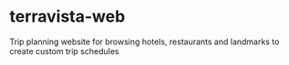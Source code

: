 # terravista-web
Trip planning website for browsing hotels, restaurants and landmarks to create custom trip schedules
